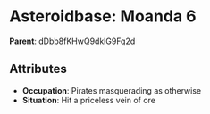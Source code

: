 # Asteroidbase: Moanda 6

**Parent**: dDbb8fKHwQ9dklG9Fq2d

## Attributes
- **Occupation**: Pirates masquerading as otherwise
- **Situation**: Hit a priceless vein of ore

